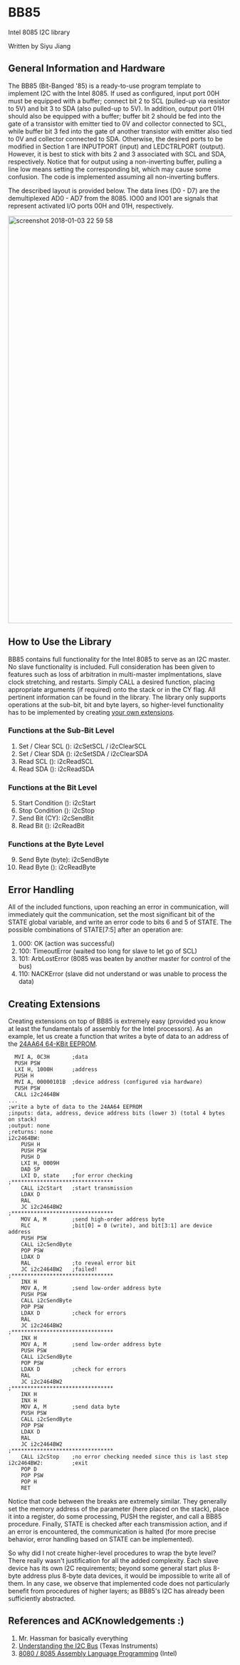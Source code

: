 # BB85
Intel 8085 I2C library

Written by Siyu Jiang

## General Information and Hardware
The BB85 (Bit-Banged '85) is a ready-to-use program template to implement I2C with the Intel 8085. If used as configured, input port 00H must be equipped with a buffer; connect bit 2 to SCL (pulled-up via resistor to 5V) and bit 3 to SDA (also pulled-up to 5V). In addition, output port 01H should also be equipped with a buffer; buffer bit 2 should be fed into the gate of a transistor with emitter tied to 0V and collector connected to SCL, while buffer bit 3 fed into the gate of another transistor with emitter also tied to 0V and collector connected to SDA. Otherwise, the desired ports to be modified in Section 1 are INPUTPORT (input) and LEDCTRLPORT (output). However, it is best to stick with bits 2 and 3 associated with SCL and SDA, respectively. Notice that for output using a non-inverting buffer, pulling a line low means setting the corresponding bit, which may cause some confusion. The code is implemented assuming all non-inverting buffers.

The described layout is provided below. The data lines (D0 - D7) are the demultiplexed AD0 - AD7 from the 8085. IO00 and IO01 are signals that represent activated I/O ports 00H and 01H, respectively.

<img width="913" alt="screenshot 2018-01-03 22 59 58" src="https://user-images.githubusercontent.com/25142270/34550922-7fd3eb20-f0da-11e7-8a59-e44e789ddfba.png">

## How to Use the Library
BB85 contains full functionality for the Intel 8085 to serve as an I2C master. No slave functionality is included. Full consideration has been given to features such as loss of arbitration in multi-master implmentations, slave clock stretching, and restarts. Simply CALL a desired function, placing appropriate arguments (if required) onto the stack or in the CY flag. All pertinent information can be found in the library. The library only supports operations at the sub-bit, bit and byte layers, so higher-level functionality has to be implemented by creating [your own extensions](#creating-extensions).

### Functions at the Sub-Bit Level
1. Set / Clear SCL (): i2cSetSCL / i2cClearSCL
2. Set / Clear SDA (): i2cSetSDA / i2cClearSDA
3. Read SCL (): i2cReadSCL
4. Read SDA (): i2cReadSDA

### Functions at the Bit Level
5. Start Condition (): i2cStart
6. Stop Condition (): i2cStop
7. Send Bit (CY): i2cSendBit
8. Read Bit (): i2cReadBit

### Functions at the Byte Level
9. Send Byte (byte): i2cSendByte
10. Read Byte (): i2cReadByte

## Error Handling
All of the included functions, upon reaching an error in communication, will immediately quit the communication, set the most significant bit of the STATE global variable, and write an error code to bits 6 and 5 of STATE. The possible combinations of STATE[7:5] after an operation are:

1. 000: OK (action was successful)
2. 100: TimeoutError (waited too long for slave to let go of SCL)
3. 101: ArbLostError (8085 was beaten by another master for control of the bus)
4. 110: NACKError (slave did not understand or was unable to process the data)

## Creating Extensions
Creating extensions on top of BB85 is extremely easy (provided you know at least the fundamentals of assembly for the Intel processors). As an example, let us create a function that writes a byte of data to an address of the [24AA64 64-KBit EEPROM](http://ww1.microchip.com/downloads/en/DeviceDoc/21189f.pdf).

```assembly
  MVI A, 0C3H       ;data
  PUSH PSW
  LXI H, 1000H      ;address
  PUSH H
  MVI A, 00000101B  ;device address (configured via hardware)
  PUSH PSW
  CALL i2c2464BW
...
;write a byte of data to the 24AA64 EEPROM
;inputs: data, address, device address bits (lower 3) (total 4 bytes on stack)
;output: none
;returns: none
i2c2464BW:
    PUSH H
    PUSH PSW
    PUSH D
    LXI H, 0009H
    DAD SP
    LXI D, state    ;for error checking
;********************************
    CALL i2cStart   ;start transmission
    LDAX D
    RAL
    JC i2c2464BW2
;********************************
    MOV A, M        ;send high-order address byte
    RLC             ;bit[0] = 0 (write), and bit[3:1] are device address
    PUSH PSW
    CALL i2cSendByte
    POP PSW
    LDAX D
    RAL             ;to reveal error bit
    JC i2c2464BW2   ;failed!
;********************************
    INX H
    MOV A, M        ;send low-order address byte
    PUSH PSW
    CALL i2cSendByte
    POP PSW
    LDAX D          ;check for errors
    RAL
    JC i2c2464BW2
;********************************
    INX H
    MOV A, M        ;send low-order address byte
    PUSH PSW
    CALL i2cSendByte
    POP PSW
    LDAX D          ;check for errors
    RAL
    JC i2c2464BW2
;********************************
    INX H
    INX H
    MOV A, M        ;send data byte
    PUSH PSW
    CALL i2cSendByte
    POP PSW
    LDAX D
    RAL
    JC i2c2464BW2
;********************************
    CALL i2cStop    ;no error checking needed since this is last step
i2c2464BW2:         ;exit
    POP D
    POP PSW
    POP H
    RET
```

Notice that code between the breaks are extremely similar. They generally set the memory address of the parameter (here placed on the stack), place it into a register, do some processing, PUSH the register, and call a BB85 procedure. Finally, STATE is checked after each transmission action, and if an error is encountered, the communication is halted (for more precise behavior, error handling based on STATE can be implemented).

So why did I not create higher-level procedures to wrap the byte level? There really wasn't justification for all the added complexity. Each slave device has its own I2C requirements; beyond some general start plus 8-byte address plus 8-byte data devices, it would be impossible to write all of them. In any case, we observe that implemented code does not particularly benefit from procedures of higher layers; as BB85's I2C has already been sufficiently abstracted.

## References and ACKnowledgements :)
1. Mr. Hassman for basically everything
2. [Understanding the I2C Bus](http://www.ti.com/lit/an/slva704/slva704.pdf) (Texas Instruments)
3. [8080 / 8085 Assembly Language Programming](https://www.tramm.li/i8080/Intel%208080-8085%20Assembly%20Language%20Programming%201977%20Intel.pdf) (Intel)
